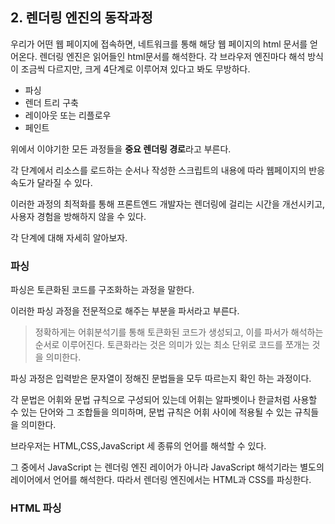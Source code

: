 ## 2. 렌더링 엔진의 동작과정

우리가 어떤 웹 페이지에 접속하면, 네트워크를 통해 해당 웹 페이지의 html 문서를 얻어온다. 렌더링 엔진은 읽어들인 html문서를 해석한다. 각 브라우저 엔진마다 해석 방식이 조금씩 다르지만, 크게 4단계로 이루어져 있다고 봐도 무방하다.

- 파싱
- 렌더 트리 구축
- 레이아웃 또는 리플로우
- 페인트

위에서 이야기한 모든 과정들을 **중요 렌더링 경로**라고 부른다.

각 단계에서 리소스를 로드하는 순서나 작성한 스크립트의 내용에 따라 웹페이지의 반응 속도가 달라질 수 있다.

이러한 과정의 최적화를 통해 프론트엔드 개발자는 렌더링에 걸리는 시간을 개선시키고, 사용자 경험을 방해하지 않을 수 있다.

각 단계에 대해 자세히 알아보자.

### 파싱

파싱은 토큰화된 코드를 구조화하는 과정을 말한다.

이러한 파싱 과정을 전문적으로 해주는 부분을 파서라고 부른다.

> 정확하게는 어휘분석기를 통해 토큰화된 코드가 생성되고, 이를 파서가 해석하는 순서로 이루어진다. 토큰화라는 것은 의미가 있는 최소 단위로 코드를 쪼개는 것을 의미한다.

파싱 과정은 입력받은 문자열이 정해진 문법들을 모두 따르는지 확인 하는 과정이다.

각 문법은 어휘와 문법 규칙으로 구성되어 있는데 어휘는 알파벳이나 한글처럼 사용할 수 있는 단어와 그 조합들을 의미하며, 문법 규칙은 어휘 사이에 적용될 수 있는 규칙들을 의미한다. 

브라우저는 HTML,CSS,JavaScript 세 종류의 언어를 해석할 수 있다.

그 중에서 JavaScript 는 렌더링 엔진 레이어가 아니라 JavaScript 해석기라는 별도의 레이어에서 언어를 해석한다. 따라서 렌더링 엔진에서는 HTML과 CSS를 파싱한다.

### HTML 파싱
